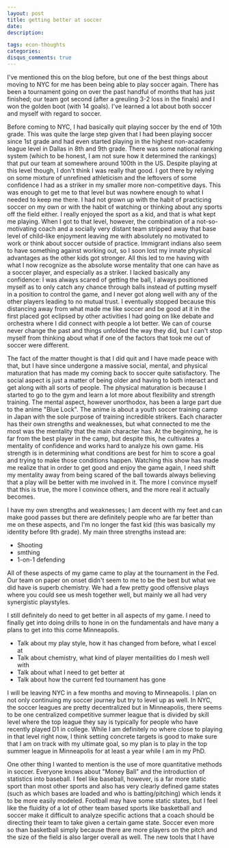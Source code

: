 ```yaml
---
layout: post
title: getting better at soccer
date: 
description: 

tags: econ-thoughts
categories:
disqus_comments: true
---
```

I've mentioned this on the blog before, but one of the best things about moving to NYC for me has been being able to play soccer again. There has been a tournament going on over the past handful of months that has just finished; our team got second (after a greuling 3-2 loss in the finals) and I won the golden boot (with 14 goals). I've learned a lot about both soccer and myself with regard to soccer.

Before coming to NYC, I had basically quit playing soccer by the end of 10th grade. This was quite the large step given that I had been playing soccer since 1st grade and had even started playing in the highest non-academy league level in Dallas in 8th and 9th grade. There was some national ranking system (which to be honest, I am not sure how it determined the rankings) that put our team at somewhere around 100th in the US. Despite playing at this level though, I don't think I was really that good. I got there by relying on some mixture of unrefined athleticism and the leftovers of some confidence I had as a striker in my smaller more non-competitive days. This was enough to get me to that level but was nowhere enough to what I needed to keep me there. I had not grown up with the habit of practicing soccer on my own or with the habit of watching or thinking about any sports off the field either. I really enjoyed the sport as a kid, and that is what kept me playing. When I got to that level, however, the combination of a not-so-motivating coach and a socially very distant team stripped away that base level of child-like enjoyment leaving me with absolutely no motivated to work or think about soccer outside of practice. Immigrant indians also seem to have something against working out, so I soon lost my innate physical advantages as the other kids got stronger. All this led to me having with what I now recognize as the absolute worse mentality that one can have as a soccer player, and especially as a striker. I lacked basically any confidence: I was always scared of getting the ball, I always positioned myself as to only catch any chance through balls instead of putting myself in a position to control the game, and I never got along well with any of the other players leading to no mutual trust. I eventually stopped because this distancing away from what made me like soccer and be good at it in the first placed got eclipsed by other activities I had going on like debate and orchestra where I did connect with people a lot better. We can of course never change the past and things unfolded the way they did, but I can't stop myself from thinking about what if one of the factors that took me out of soccer were different.

The fact of the matter thought is that I did quit and I have made peace with that, but I have since undergone a massive social, mental, and physical maturation that has made my coming back to soccer quite satisfactory. The social aspect is just a matter of being older and having to both interact and get along with all sorts of people. The physical maturation is because I started to go to the gym and learn a lot more about flexibility and strength training. The mental aspect, however unorthodox, has been a large part due to the anime "Blue Lock". The anime is about a youth soccer training camp in Japan with the sole purpose of training incredible strikers. Each character has their own strengths and weaknesses, but what connected to me the most was the mentality that the main character has. At the beginning, he is far from the best player in the camp, but despite this, he cultivates a mentality of confidence and works hard to analyze his own game. His strength is in determining what conditions are best for him to score a goal and trying to make those conditions happen. Watching this show has made me realize that in order to get good and enjoy the game again, I need shift my mentality away from being scared of the ball towards always believing that a play will be better with me involved in it. The more I convince myself that this is true, the more I convince others, and the more real it actually becomes.

I have my own strengths and weaknesses; I am decent with my feet and can make good passes but there are definitely people who are far better than me on these aspects, and I'm no longer the fast kid (this was basically my identity before 9th grade). My main three strengths instead are:

* Shooting
* smthing
* 1-on-1 defending

All of these aspects of my game came to play at the tournament in the Fed. Our team on paper on onset didn't seem to me to be the best but what we did have is superb chemistry. We had a few pretty good offensive plays where you could see us mesh together well, but mainly we all had very synergistic playstyles.

I still definitely do need to get better in all aspects of my game. I need to finally get into doing drills to hone in on the fundamentals and have many a plans to get into this come Minneapolis.

* Talk about my play style, how it has changed from before, what I excel at
* Talk about chemistry, what kind of player mentailities do I mesh well with
* Talk about what I need to get better at
* Talk about how the current fed tournament has gone

I will be leaving NYC in a few months and moving to Minneapolis. I plan on not only continuing my soccer journey but try to level up as well. In NYC, the soccer leagues are pretty decentralized but in Minneapolis, there seems to be one centralized competitive summer league that is divided by skill level where the top league they say is typically for people who have recently played D1 in college. While I am definitely no where close to playing in that level right now, I think setting concrete targets is good to make sure that I am on track with my ultimate goal, so my plan is to play in the top summer league in Minneapolis for at least a year while I am in my PhD.

One other thing I wanted to mention is the use of more quantitative methods in soccer. Everyone knows about "Money Ball" and the introduction of statistics into baseball. I feel like baseball, however, is a far more static sport than most other sports and also has very clearly defined game states (such as which bases are loaded and who is batting/pitching) which lends it to be more easily modeled. Football may have some static states, but I feel like the fluidity of a lot of other team based sports like basketball and soccer make it difficult to analyze specific actions that a coach should be directing their team to take given a certain game state. Soccer even more so than basketball simply because there are more players on the pitch and the size of the field is also larger overall as well. The new tools that I have
